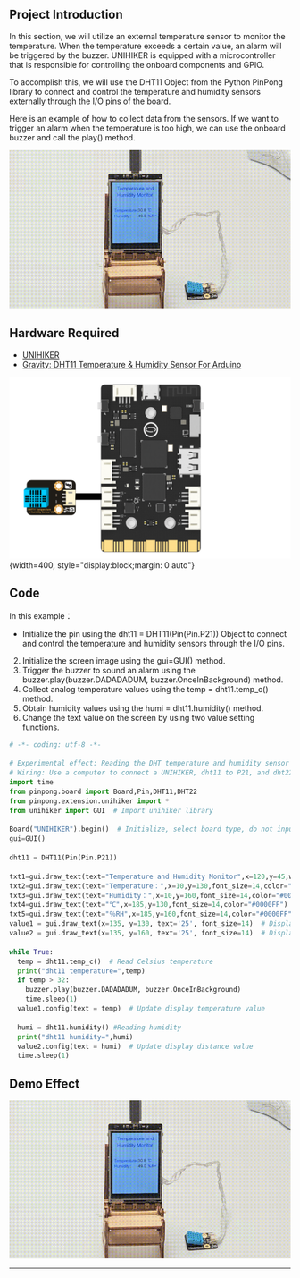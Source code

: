 ## **Project Introduction**
In this section, we will utilize an external temperature sensor to monitor the temperature. When the temperature exceeds a certain value, an alarm will be triggered by the buzzer.
UNIHIKER is equipped with a microcontroller that is responsible for controlling the onboard components and GPIO.   

To accomplish this, we will use the DHT11 Object from the Python PinPong library to connect and control the temperature and humidity sensors externally through the I/O pins of the board.  

Here is an example of how to collect data from the sensors. If we want to trigger an alarm when the temperature is too high, we can use the onboard buzzer and call the play() method.

![3-480P[00h00m00s-00h00m11s].gif](img/3_Smart_home_temperature_and_humidity_Monitor/1721282129667-b843eef5-b1de-46d4-a409-e866e7bb61f1.gif)
## **Hardware Required**

- [UNIHIKER](https://www.dfrobot.com/product-2691.html)
- [Gravity: DHT11 Temperature & Humidity Sensor For Arduino](https://www.dfrobot.com/product-174.html)

![dht11.png](img/3_Smart_home_temperature_and_humidity_Monitor/1720168299436-cd6665bf-000b-4384-8541-013b1ce6b8b0.png){width=400, style="display:block;margin: 0 auto"}
## **Code**
In this example：   

- Initialize the pin using the dht11 = DHT11(Pin(Pin.P21)) Object to connect and control the temperature and humidity sensors through the I/O pins.   
2. Initialize the screen image using the gui=GUI() method.  
3. Trigger the buzzer to sound an alarm using the buzzer.play(buzzer.DADADADUM, buzzer.OnceInBackground) method.  
4. Collect analog temperature values using the temp = dht11.temp_c() method.  
5. Obtain humidity values using the humi = dht11.humidity() method.  
6. Change the text value on the screen by using two value setting functions.  

```python
# -*- coding: utf-8 -*-

# Experimental effect: Reading the DHT temperature and humidity sensor
# Wiring: Use a computer to connect a UNIHIKER, dht11 to P21, and dht22 to P22
import time
from pinpong.board import Board,Pin,DHT11,DHT22
from pinpong.extension.unihiker import *
from unihiker import GUI  # Import unihiker library

Board("UNIHIKER").begin()  # Initialize, select board type, do not input board type for automatic recognition
gui=GUI()

dht11 = DHT11(Pin(Pin.P21))

txt1=gui.draw_text(text="Temperature and Humidity Monitor",x=120,y=45,w = 240,origin='center',font_size=17,color="#0000FF")
txt2=gui.draw_text(text="Temperature：",x=10,y=130,font_size=14,color="#0000FF")
txt3=gui.draw_text(text="Humidity：",x=10,y=160,font_size=14,color="#0000FF")
txt4=gui.draw_text(text="℃",x=185,y=130,font_size=14,color="#0000FF")
txt5=gui.draw_text(text="％RH",x=185,y=160,font_size=14,color="#0000FF")
value1 = gui.draw_text(x=135, y=130, text='25', font_size=14)  # Display temperature value
value2 = gui.draw_text(x=135, y=160, text='25', font_size=14)  # Display humidity value

while True:
  temp = dht11.temp_c()  # Read Celsius temperature
  print("dht11 temperature=",temp)
  if temp > 32:
    buzzer.play(buzzer.DADADADUM, buzzer.OnceInBackground)
    time.sleep(1)
  value1.config(text = temp)  # Update display temperature value

  humi = dht11.humidity() #Reading humidity
  print("dht11 humidity=",humi)
  value2.config(text = humi)  # Update display distance value
  time.sleep(1)
```
## **Demo Effect**
![3-480P[00h00m00s-00h00m11s].gif](img/3_Smart_home_temperature_and_humidity_Monitor/1721282129667-b843eef5-b1de-46d4-a409-e866e7bb61f1.gif)


---
